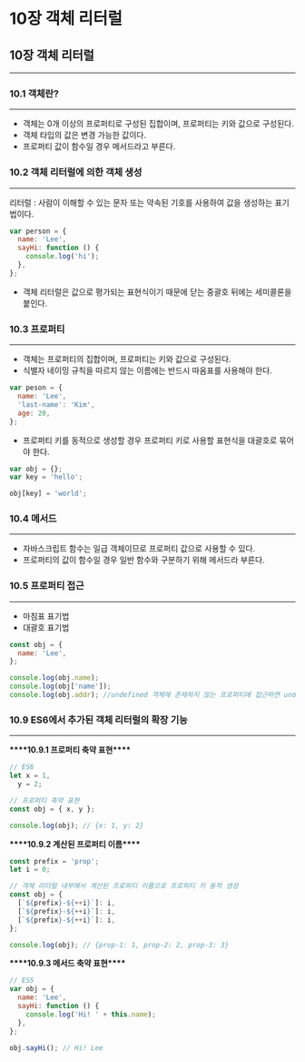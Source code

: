 # 10장 객체 리터럴

## 10장 **객체 리터럴**

---

### **10.1 객체란?**

---

- 객체는 0개 이상의 프로퍼티로 구성된 집합이며, 프로퍼티는 키와 값으로 구성된다.
- 객체 타입의 값은 변경 가능한 값이다.
- 프로퍼티 값이 함수일 경우 메서드라고 부른다.

### **10.2 객체 리터럴에 의한 객체 생성**

---

리터럴 : 사람이 이해할 수 있는 문자 또는 약속된 기호를 사용하여 값을 생성하는 표기법이다.

```jsx
var person = {
  name: 'Lee',
  sayHi: function () {
    console.log('hi');
  },
};
```

- 객체 리터럴은 값으로 평가되는 표현식이기 때문에 닫는 중괄호 뒤에는 세미콜론을 붙인다.

### **10.3 프로퍼티**

---

- 객체는 프로퍼티의 집합이며, 프로퍼티는 키와 값으로 구성된다.
- 식별자 네이밍 규칙을 따르지 않는 이름에는 반드시 따옴표를 사용해야 한다.

```jsx
var peson = {
  name: 'Lee',
  'last-name': 'Kim',
  age: 20,
};
```

- 프로퍼티 키를 동적으로 생성할 경우 프로퍼티 키로 사용할 표현식을 대괄호로 묶어야 한다.

```jsx
var obj = {};
var key = 'hello';

obj[key] = 'world';
```

### **10.4 메서드**

---

- 자바스크립트 함수는 일급 객체이므로 프로퍼티 값으로 사용할 수 있다.
- 프로퍼티의 값이 함수일 경우 일반 함수와 구분하기 위해 메서드라 부른다.

### **10.5 프로퍼티 접근**

---

- 마침표 표기법
- 대괄호 표기법

```jsx
const obj = {
  name: 'Lee',
};

console.log(obj.name);
console.log(obj['name']);
console.log(obj.addr); //undefined 객체에 존재하지 않는 프로퍼티에 접근하면 undefined 반환
```

### **10.9 ES6에서 추가된 객체 리터럴의 확장 기능**

---

******\*\*\*\*******10.9.1 프로퍼티 축약 표현******\*\*\*\*******

```jsx
// ES6
let x = 1,
  y = 2;

// 프로퍼티 축약 표현
const obj = { x, y };

console.log(obj); // {x: 1, y: 2}
```

******\*\*\*\*******10.9.2 계산된 프로퍼티 이름******\*\*\*\*******

```jsx
const prefix = 'prop';
let i = 0;

// 객체 리터럴 내부에서 계산된 프로퍼티 이름으로 프로퍼티 키 동적 생성
const obj = {
  [`${prefix}-${++i}`]: i,
  [`${prefix}-${++i}`]: i,
  [`${prefix}-${++i}`]: i,
};

console.log(obj); // {prop-1: 1, prop-2: 2, prop-3: 3}
```

******\*\*\*\*******10.9.3 메서드 축약 표현******\*\*\*\*******

```jsx
// ES5
var obj = {
  name: 'Lee',
  sayHi: function () {
    console.log('Hi! ' + this.name);
  },
};

obj.sayHi(); // Hi! Lee
```
